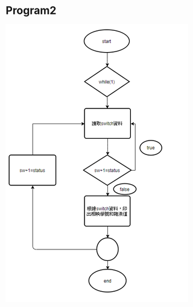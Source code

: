 Program2
=========================

![image](https://github.com/FPGAGROUP2/2019_FPGA_Design_Group2/blob/master/Lab03/img/hash_funtion%E6%B5%81%E7%A8%8B%E5%9C%96.PNG)

